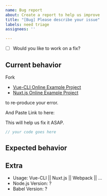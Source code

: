 ```yaml
---
name: Bug report
about: Create a report to help us improve
title: "[Bug] Please describe your issue"
labels: need triage
assignees: ''

---
```


- [ ] Would you like to work on a fix?

## Current behavior
Fork
- [Vue-CLI Online Example Project](https://stackblitz.com/edit/vue-template-babel-compiler-vue-cli-project?file=src%2FApp.vue&terminal=serve)
- [Nuxt.js Online Example Project](https://stackblitz.com/edit/github-vue-template-babel-compiler-cnvbcs?file=components%2FTutorial.vue&terminal=dev)

to re-produce your error.

And Paste Link to here:

This will help us fix it ASAP.

``` js
// your code goes here
```

## Expected behavior


## Extra
- Usage: Vue-CLI || Nuxt.js || Webpack || ...
- Node.js Version: ?
- Babel Version: ?
